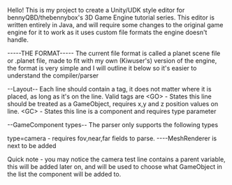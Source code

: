Hello!
This is my project to create a Unity/UDK style editor for bennyQBD/thebennybox's 3D Game Engine tutorial series. This editor is written entirely in Java, and will require some changes to the original game engine for it to work as it uses custom file formats the engine doesn't handle.

-----THE FORMAT-----
The current file format is called a planet scene file or .planet file, made to fit with my own (Kiwuser's) version of the engine, the format is very simple and I will outline it below so it's easier to understand the compiler/parser

--Layout--
Each line should contain a tag, it does not matter where it is placed, as long as it's on the line. Valid tags are
\<GO\> - States this line should be treated as a GameObject, requires x,y and z position values on line.
\<GC\> - States this line is a component and requires type parameter

--GameComponent types--
The parser only supports the following types

type=camera - requires fov,near,far fields to parse.
----MeshRenderer is next to be added

Quick note - you may notice the camera test line contains a parent variable, this will be added later on, and will be used to choose what GameObject in the list the component will be added to.

